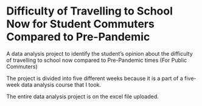# Difficulty of Travelling to School Now for Student Commuters Compared to Pre-Pandemic

A data analysis project to identify the student’s opinion about the difficulty of travelling to school now compared to Pre-Pandemic times (For Public Commuters)

The project is divided into five different weeks because it is a part of a five-week data analysis course that I took.

The entire data analysis project is on the excel file uploaded.
